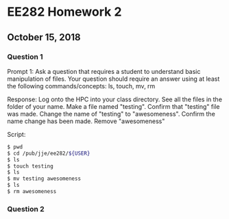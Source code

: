 # EE282 Homework 2 
## October 15, 2018

### Question 1
Prompt 1: Ask a question that requires a student to understand basic manipulation of files. Your question should require an answer using at least the following commands/concepts: ls, touch, mv, rm

Response: Log onto the HPC into your class directory. See all the files in the folder of your name. Make a file named "testing". Confirm that "testing" file was made. Change the name of "testing" to "awesomeness". Confirm the name change has been made. Remove "awesomeness"

Script:

```sh
$ pwd
$ cd /pub/jje/ee282/${USER}
$ ls
$ touch testing
$ ls
$ mv testing awesomeness
$ ls
$ rm awesomeness
```

### Question 2

